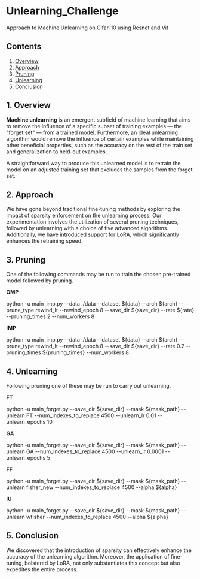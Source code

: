 # Unlearning_Challenge
Approach to Machine Unlearning on Cifar-10 using Resnet and Vit 

## Contents

1. [Overview](#1-overview)
2. [Approach](#2-Approach)
3. [Pruning](#3-Pruning)
4. [Unlearning](#4-Unlearning)
5. [Conclusion](#5-Conclusion)

## 1. Overview

 **Machine unlearning** is an emergent subfield of machine learning that aims to remove the influence of a specific subset of training examples — the "forget set" — from a trained model. Furthermore, an ideal unlearning algorithm would remove the influence of certain examples while maintaining other beneficial properties, such as the accuracy on the rest of the train set and generalization to held-out examples.

A straightforward way to produce this unlearned model is to retrain the model on an adjusted training set that excludes the samples from the forget set.

## 2. Approach

We have gone beyond traditional fine-tuning methods by exploring the impact of sparsity enforcement on the unlearning process. Our experimentation involves the utilization of  several pruning techniques, followed by unlearning with a choice of five advanced algorithms. Additionally, we have introduced support for LoRA, which significantly enhances the retraining speed. 

## 3. Pruning
One of the following commands may be run to train the chosen pre-trained model followed by pruning.

**OMP**

python -u main_imp.py --data ./data --dataset ${data} --arch ${arch} --prune_type rewind_lt --rewind_epoch 8 --save_dir ${save_dir} --rate ${rate} --pruning_times 2 --num_workers 8

**IMP**

python -u main_imp.py --data ./data --dataset ${data} --arch ${arch} --prune_type rewind_lt --rewind_epoch 8 --save_dir ${save_dir} --rate 0.2 --pruning_times ${pruning_times} --num_workers 8

## 4. Unlearning

Following pruning one of these may be run to carry out unlearning.

**FT**

python -u main_forget.py --save_dir ${save_dir} --mask ${mask_path} --unlearn FT --num_indexes_to_replace 4500 --unlearn_lr 0.01 --unlearn_epochs 10

**GA**

python -u main_forget.py --save_dir ${save_dir} --mask ${mask_path} --unlearn GA --num_indexes_to_replace 4500 --unlearn_lr 0.0001 --unlearn_epochs 5

**FF**

python -u main_forget.py --save_dir ${save_dir} --mask ${mask_path} --unlearn fisher_new --num_indexes_to_replace 4500 --alpha ${alpha}

**IU**

python -u main_forget.py --save_dir ${save_dir} --mask ${mask_path} --unlearn wfisher --num_indexes_to_replace 4500 --alpha ${alpha}

## 5. Conclusion

 We discovered that the introduction of sparsity can effectively enhance the accuracy of the unlearning algorithm. Moreover, the application of fine-tuning, bolstered by LoRA, not only substantiates this concept but also expedites the entire process.








